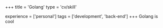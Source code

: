 +++
title = 'Golang'
type = 'cv/skill'

experience = ['personal']
tags = ['development', 'back-end']
+++
Golang is cool
